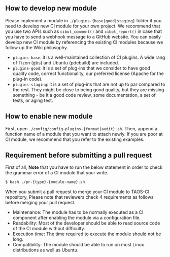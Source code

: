 
## How to develop new module
Please implement a module in `./plugins-{base|good|staging}` folder if you need to develop new CI module for your own project. We recommend that you use two APIs such as `cibot_comment()` and `cibot_report()` in case that you have to send a webhook message to a GitHub website. You can easily develop new CI module by referencing the existing CI modules because we follow up the Wiki philosophy.
   - `plugins-base`: it is a well-maintained collection of CI plugins. A wide rang of Tizen (gbs) and Ubuntu (pdebuild) are included.
   - `plugins-good`: it is a set of plug-ins that we consider to have good quality code, correct functionality, our preferred license (Apache for the plug-in code).
   - `plugins-staging`: it is a set of plug-ins that are not up to par compared to the rest. They might be close to being good quality, but they are missing something - be it a good code review, some documentation, a set of tests, or aging test.



## How to enable new module
First, open `./config/config-plugins-{format|audit}.sh`. Then, append a function name of a module that you want to attach newly. If you are poor at CI module, we recommend that you refer to the existing examples.



## Requirement before submitting a pull request
First of all, **Note** that you have to run the below statement in order to check the grammar error of a CI module that your write.
```bash
$ bash ./pr-{type}-{module-name}.sh
```

When you submit a pull request to merge your CI module to TAOS-CI repository, Please note that reviewers check 4 requirements as follows before merging your pull request.
* Maintenance: The module has to be normally executed as a CI component after enabling the module via a configuration file.
* Readability: Most of the developer should be able to read source code of the CI module without difficulty.
* Execution time: The time required to execute the module should not be long.
* Compatibility: The module should be able to run on most Linux distributions as well as Ubuntu.
